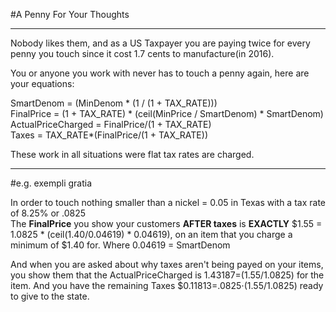 #A Penny For Your Thoughts
________

Nobody likes them, and as a US Taxpayer you are paying twice for every penny you touch since it cost 1.7 cents to manufacture(in 2016).

You or anyone you work with never has to touch a penny again, here are your equations:

SmartDenom = (MinDenom * (1 / (1 + TAX_RATE)))  
FinalPrice = (1 + TAX_RATE) * (ceil(MinPrice / SmartDenom) * SmartDenom)  
ActualPriceCharged = FinalPrice/(1 + TAX_RATE)  
Taxes = TAX_RATE*(FinalPrice/(1 + TAX_RATE))

These work in all situations were flat tax rates are charged.
___

#e.g. exempli gratia

In order to touch nothing smaller than a nickel = 0.05 in Texas with a tax rate of 8.25% or .0825  
The **FinalPrice** you show your customers **AFTER taxes** is **EXACTLY** $1.55 = 1.0825 * (ceil(1.40/0.04619) * 0.04619), on an item that you charge a minimum of $1.40 for. Where 0.04619 = SmartDenom

And when you are asked about why taxes aren't being payed on your items, you show them that the ActualPriceCharged is 1.43187=(1.55/1.0825) for the item. And you have the remaining Taxes $0.11813=.0825⋅(1.55/1.0825) ready to give to the state.

<object type="image/png" data="Pennt2012.png"></object>
